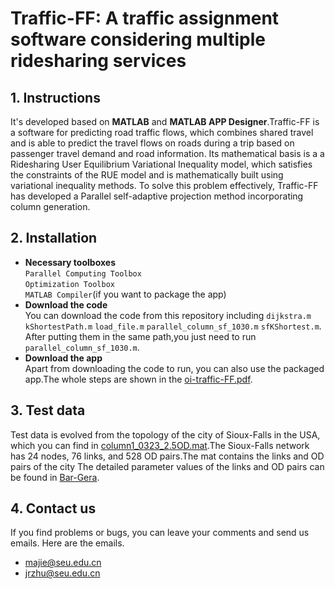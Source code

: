 # Traffic-FF: A traffic assignment software considering multiple ridesharing services
## 1. Instructions
It's developed based on **MATLAB** and **MATLAB APP Designer**.Traffic-FF is a software for predicting road traffic flows, which combines shared travel and is able to predict the travel flows on roads during a trip based on passenger travel demand and road information. Its mathematical basis is a a Ridesharing User Equilibrium Variational Inequality model, which satisfies the constraints of the RUE model and is mathematically built using variational inequality methods. To solve this problem effectively, Traffic-FF has developed a Parallel self-adaptive projection method incorporating column generation.
## 2. Installation
* __Necessary toolboxes__  
`Parallel Computing Toolbox`  
`Optimization Toolbox`  
`MATLAB Compiler`(if you want to package the app)
* __Download the code__  
You can download the code from this repository including `dijkstra.m` `kShortestPath.m` `load_file.m` `parallel_column_sf_1030.m` `sfKShortest.m`.
After putting them in the same path,you just need to run `parallel_column_sf_1030.m`.   
* __Download the app__  
Apart from downloading the code to run, you can also use the packaged app.The whole steps are shown in the [oi-traffic-FF.pdf](./oi-Traffic-FF.pdf).
## 3. Test data
Test data is evolved from the topology of the city of Sioux-Falls in the USA, which you can find in [column1_0323_2.5OD.mat](./column1_0323_2.5OD.mat).The Sioux-Falls network has 24 nodes, 76 links, and 528 OD pairs.The mat contains the links and OD pairs of the city
The detailed parameter values of the links and OD pairs can be found in [Bar-Gera](https://github.com/Gerald-Development/Barista-Gerald).
## 4. Contact us 
If you find problems or bugs, you can leave your comments and send us emails. Here are the emails.
* majie@seu.edu.cn
* jrzhu@seu.edu.cn
